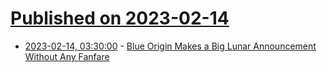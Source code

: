 # [Published on 2023-02-14](index.md)

* [2023-02-14, 03:30:00](https://science.slashdot.org/story/23/02/13/2327223/blue-origin-makes-a-big-lunar-announcement-without-any-fanfare?utm_source=rss1.0mainlinkanon&utm_medium=feed) - [Blue Origin Makes a Big Lunar Announcement Without Any Fanfare](https://science.slashdot.org/story/23/02/13/2327223/blue-origin-makes-a-big-lunar-announcement-without-any-fanfare?utm_source=rss1.0mainlinkanon&utm_medium=feed)
